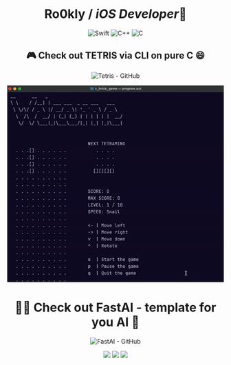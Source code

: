 <div align="center">

 # Ro0kly / *iOS Developer*👋 
  
  ![Swift](https://img.shields.io/badge/-Swift-3776AB?style=for-the-badge&logo=Swift&logoColor=white)
  ![C++](https://img.shields.io/badge/c++-%2300599C.svg?style=for-the-badge&logo=c%2B%2B&logoColor=white)
  ![C](https://img.shields.io/badge/-C-4169E1?style=for-the-badge&logo=C&logoColor=white)
  
  <h2>🎮 Check out TETRIS via CLI on pure C 😄</h2>
  
  ![Tetris - GitHub](https://github.com/Ro0kly/c_brick_game)

<div align="center">
  <img src="https://github.com/Ro0kly/Ro0kly/blob/main/tetrisgif.gif" width="600" />
</div>

  <h1>🧑‍💻 Check out FastAI - template for you AI 🤖</h1>

![FastAI - GitHub](https://github.com/Ro0kly/FastAI)

<div align="center">
  <img src="https://github.com/user-attachments/assets/5a5db0e1-81c7-4b65-92a1-7f0a11f05462" width="30%" />
  <img src="https://github.com/user-attachments/assets/d91d3316-3748-4ee7-b69b-a4bd961f9b44" width="30%" />
  <img src="https://github.com/user-attachments/assets/135ff3a6-0a25-48cd-832c-35dcf9ffb972" width="30%" />
</div>
